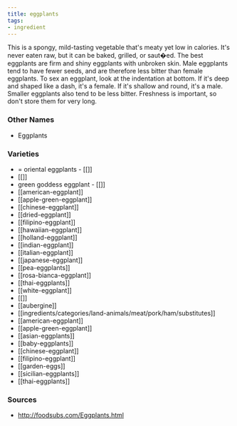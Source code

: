 ```yaml
---
title: eggplants
tags:
- ingredient
---
```

This is a spongy, mild-tasting vegetable that's meaty yet low in calories. It's never eaten raw, but it can be baked, grilled, or saut�ed. The best eggplants are firm and shiny eggplants with unbroken skin. Male eggplants tend to have fewer seeds, and are therefore less bitter than female eggplants. To sex an eggplant, look at the indentation at bottom. If it's deep and shaped like a dash, it's a female. If it's shallow and round, it's a male. Smaller eggplants also tend to be less bitter. Freshness is important, so don't store them for very long.

### Other Names

* Eggplants

### Varieties

* = oriental eggplants - [[]]
* [[]]
* green goddess eggplant - [[]]
* [[american-eggplant]]
* [[apple-green-eggplant]]
* [[chinese-eggplant]]
* [[dried-eggplant]]
* [[filipino-eggplant]]
* [[hawaiian-eggplant]]
* [[holland-eggplant]]
* [[indian-eggplant]]
* [[italian-eggplant]]
* [[japanese-eggplant]]
* [[pea-eggplants]]
* [[rosa-bianca-eggplant]]
* [[thai-eggplants]]
* [[white-eggplant]]
* [[]]
* [[aubergine]]
* [[ingredients/categories/land-animals/meat/pork/ham/substitutes]]
* [[american-eggplant]]
* [[apple-green-eggplant]]
* [[asian-eggplants]]
* [[baby-eggplants]]
* [[chinese-eggplant]]
* [[filipino-eggplant]]
* [[garden-eggs]]
* [[sicilian-eggplants]]
* [[thai-eggplants]]

### Sources
* http://foodsubs.com/Eggplants.html
